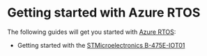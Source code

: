 # Getting started with Azure RTOS

The following guides will get you started with [Azure RTOS](https://github.com/azurertos):

* Getting started with the [STMicroelectronics B-475E-IOT01](https://github.com/azurertos/getting-started/tree/master/STMicroelectronics/B-L475E-IOT01A)
